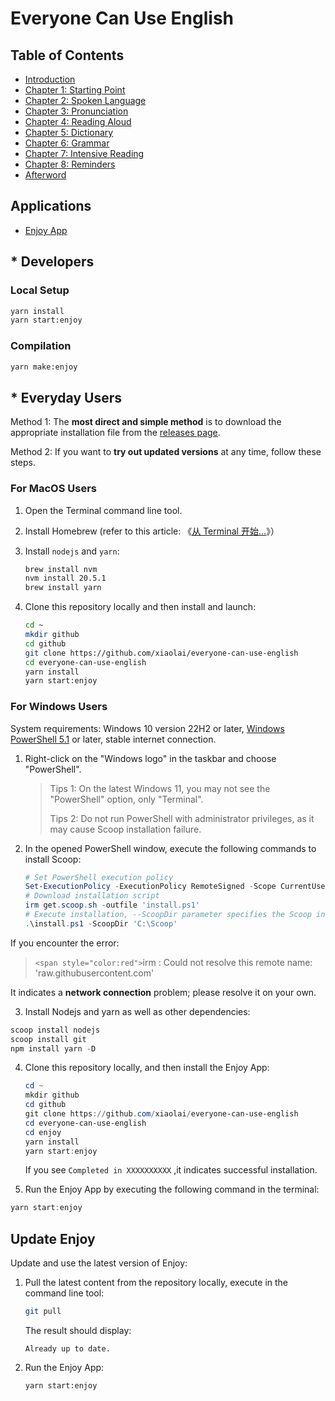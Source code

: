 # Everyone Can Use English

## Table of Contents

- [Introduction](./book/README.md)
- [Chapter 1: Starting Point](./book/chapter1.md)
- [Chapter 2: Spoken Language](./book/chapter2.md)
- [Chapter 3: Pronunciation](./book/chapter3.md)
- [Chapter 4: Reading Aloud](./book/chapter4.md)
- [Chapter 5: Dictionary](./book/chapter5.md)
- [Chapter 6: Grammar](./book/chapter6.md)
- [Chapter 7: Intensive Reading](./book/chapter7.md)
- [Chapter 8: Reminders](./book/chapter8.md)
- [Afterword](./book/end.md)

## Applications

- [Enjoy App](./enjoy/README.md)

## \* Developers

### Local Setup

```bash
yarn install
yarn start:enjoy
```

### Compilation

```bash
yarn make:enjoy
```

## \* Everyday Users

Method 1: The **most direct and simple method** is to download the appropriate installation file from the [releases page](https://github.com/xiaolai/everyone-can-use-english/tags).

Method 2: If you want to **try out updated versions** at any time, follow these steps.

### For MacOS Users

1. Open the Terminal command line tool.
2. Install Homebrew (refer to this article: 《[从 Terminal 开始…](https://github.com/xiaolai/apple-computer-literacy/blob/main/start-from-terminal.md)》）
3. Install `nodejs` and `yarn`:

   ```bash
   brew install nvm
   nvm install 20.5.1 
   brew install yarn
   ```

4. Clone this repository locally and then install and launch:

   ```bash
   cd ~
   mkdir github
   cd github
   git clone https://github.com/xiaolai/everyone-can-use-english
   cd everyone-can-use-english
   yarn install
   yarn start:enjoy
   ```

### For Windows Users

System requirements: Windows 10 version 22H2 or later, [Windows PowerShell 5.1](https://aka.ms/wmf5download) or later, stable internet connection.

1. Right-click on the "Windows logo" in the taskbar and choose "PowerShell".

   > Tips 1: On the latest Windows 11, you may not see the "PowerShell" option, only "Terminal".
   >
   > Tips 2: Do not run PowerShell with administrator privileges, as it may cause Scoop installation failure.

2. In the opened PowerShell window, execute the following commands to install Scoop:

   ```powershell
   # Set PowerShell execution policy
   Set-ExecutionPolicy -ExecutionPolicy RemoteSigned -Scope CurrentUser
   # Download installation script
   irm get.scoop.sh -outfile 'install.ps1'
   # Execute installation, --ScoopDir parameter specifies the Scoop installation path
   .\install.ps1 -ScoopDir 'C:\Scoop'
   ````

If you encounter the error:

> `<span style="color:red">`irm :  Could not resolve this remote name:  'raw.githubusercontent.com'

It indicates a **network connection** problem; please resolve it on your own.

3. Install Nodejs and yarn as well as other dependencies:

```powershell
scoop install nodejs
scoop install git
npm install yarn -D
````

4. Clone this repository locally, and then install the Enjoy App:

   ```powershell
   cd ~
   mkdir github
   cd github
   git clone https://github.com/xiaolai/everyone-can-use-english
   cd everyone-can-use-english
   cd enjoy
   yarn install
   yarn start:enjoy
   ```

   If you see `Completed in XXXXXXXXXX` ,it indicates successful installation.

5. Run the Enjoy App by executing the following command in the terminal:

```powershell
yarn start:enjoy
```

## Update Enjoy

Update and use the latest version of Enjoy:

1. Pull the latest content from the repository locally, execute in the command line tool:

   ```bash
   git pull
   ```

   The result should display:

   ```shell
   Already up to date.
   ```

2. Run the Enjoy App:

   ```shell
   yarn start:enjoy
   ```
